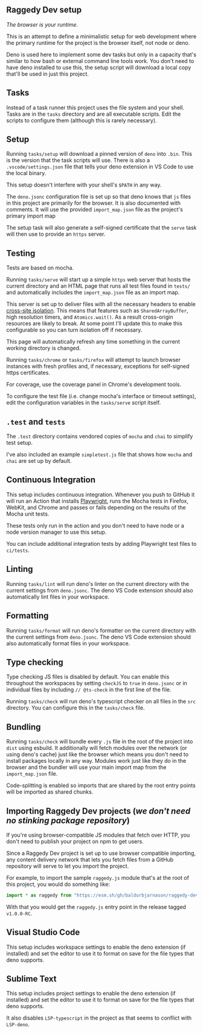 ## Raggedy Dev setup

_The browser is your runtime._

This is an attempt to define a minimalistic setup for web development where the
primary runtime for the project is the browser itself, not node or deno.

Deno is used here to implement some dev tasks but only in a capacity that's
similar to how bash or external command line tools work. You don't need to have
deno installed to use this, the setup script will download a local copy that'll
be used in just this project.

## Tasks

Instead of a task runner this project uses the file system and your shell. Tasks
are in the `tasks` directory and are all executable scripts. Edit the scripts to
configure them (although this is rarely necessary).

## Setup

Running `tasks/setup` will download a pinned version of `deno` into `.bin`. This
is the version that the task scripts will use. There is also a
`.vscode/settings.json` file that tells your deno extension in VS Code to use
the local binary.

This setup doesn't interfere with your shell's `$PATH` in any way.

The `deno.jsonc` configuration file is set up so that deno knows that `js` files
in this project are primarily for the browser. It is also documented with
comments. It will use the provided `import_map.json` file as the project's
primary import map

The setup task will also generate a self-signed certificate that the `serve`
task will then use to provide an `https` server.

## Testing

Tests are based on mocha.

Running `tasks/serve` will start up a simple `https` web server that hosts the
current directory and an HTML page that runs all test files found in `tests/`
and automatically includes the `import_map.json` file as an import map.

This server is set up to deliver files with all the necessary headers to enable
[cross-site isolation](https://web.dev/coop-coep/). This means that features
such as `SharedArrayBuffer`, high resolution timers, and `Atomics.wait()`. As a
result cross-origin resources are likely to break. At some point I'll update
this to make this configurable so you can turn isolation off if necessary.

This page will automatically refresh any time something in the current working
directory is changed.

Running `tasks/chrome` or `tasks/firefox` will attempt to launch browser
instances with fresh profiles and, if necessary, exceptions for self-signed
https certificates.

For coverage, use the coverage panel in Chrome's development tools.

To configure the test file (i.e. change mocha's interface or timeout settings),
edit the configuration variables in the `tasks/serve` script itself.

## `.test` and `tests`

The `.test` directory contains vendored copies of `mocha` and `chai` to simplify
test setup.

I've also included an example `simpletest.js` file that shows how `mocha` and
`chai` are set up by default.

## Continuous Integration

This setup includes continuous integration. Whenever you push to GitHub it will
run an Action that installs [Playwright](https://playwright.dev/), runs the
Mocha tests in Firefox, WebKit, and Chrome and passes or fails depending on the
results of the Mocha unit tests.

These tests only run in the action and you don't need to have node or a node
version manager to use this setup.

You can include additional integration tests by adding Playwright test files to
`ci/tests`.

## Linting

Running `tasks/lint` will run deno's linter on the current directory with the
current settings from `deno.jsonc`. The deno VS Code extension should also
automatically lint files in your workspace.

## Formatting

Running `tasks/format` will run deno's formatter on the current directory with
the current settings from `deno.jsonc`. The deno VS Code extension should also
automatically format files in your workspace.

## Type checking

Type checking JS files is disabled by default. You can enable this throughout
the workspaces by setting `checkJS` to `true` in `deno.jsonc` or in individual
files by including `// @ts-check` in the first line of the file.

Running `tasks/check` will run deno's typescript checker on all files in the
`src` directory. You can configure this in the `tasks/check` file.

## Bundling

Running `tasks/check` will bundle every `.js` file in the root of the project
into `dist` using esbuild. It additionally will fetch modules over the network
(or using deno's cache) just like the browser which means you don't need to
install packages locally in any way. Modules work just like they do in the
browser and the bundler will use your main import map from the `import_map.json`
file.

Code-splitting is enabled so imports that are shared by the root entry points
will be imported as shared chunks.

## Importing Raggedy Dev projects (_we don't need no stinking package repository_)

If you're using browser-compatible JS modules that fetch over HTTP, you don't
need to publish your project on npm to get users.

Since a Raggedy Dev project is set up to use browser compatible importing, any
content delivery network that lets you fetch files from a GitHub repository will
serve to let you import the project.

For example, to import the sample `raggedy.js` module that's at the root of this
project, you would do something like:

```js
import * as raggedy from "https://esm.sh/gh/baldurbjarnason/raggedy-dev-setup@v1.0.0-RC/raggedy.js";
```

With that you would get the `raggedy.js` entry point in the release tagged
`v1.0.0-RC`.

## Visual Studio Code

This setup includes workspace settings to enable the deno extension (if
installed) and set the editor to use it to format on save for the file types
that deno supports.

## Sublime Text

This setup includes project settings to enable the deno extension (if installed)
and set the editor to use it to format on save for the file types that deno
supports.

It also disables `LSP-typescript` in the project as that seems to conflict with
`LSP-deno`.
